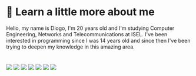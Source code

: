 # 👋 Learn a little more about me
Hello, my name is Diogo, I'm 20 years old and I'm studying Computer Engineering, Networks and Telecommunications at ISEL.
I've been interested in programming since I was 14 years old and since then I've been trying to deepen my knowledge in this amazing area.

#

![](https://img.shields.io/badge/HTML5-E34F26?style=for-the-badge&logo=html5&logoColor=white) ![](https://img.shields.io/badge/CSS3-1572B6?style=for-the-badge&logo=css3&logoColor=white) ![](https://img.shields.io/badge/Java-ED8B00?style=for-the-badge&logo=java&logoColor=white) ![](https://img.shields.io/badge/Kotlin-7F52FF?style=for-the-badge&logo=Kotlin&logoColor=white) ![](https://img.shields.io/badge/C-00599C?style=for-the-badge&logo=c&logoColor=white) ![](https://shields.io/badge/JavaScript-F7DF1E?logo=JavaScript&logoColor=000&style=flat-square) ![](https://img.shields.io/badge/-SQL-000?&logo=MySQL&logoColor=4479A1)

#

<!---
diogodelima/diogodelima is a ✨ special ✨ repository because its README.md (this file) appears on your GitHub profile.
You can click the Preview link to take a look at your changes.
--->
